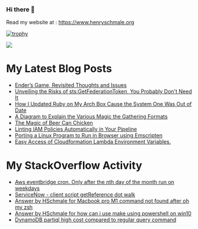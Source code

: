 ### Hi there 👋

Read my website at : https://www.henryschmale.org

[![trophy](https://github-profile-trophy.vercel.app/?username=hschmale16&theme=onedark&column=4&margin-w=15&margin-h=15)](https://github.com/ryo-ma/github-profile-trophy)

![](https://oosbvkzj53.execute-api.us-east-1.amazonaws.com/hit?url=https://github.com/hschmale16)

# My Latest Blog Posts
<!-- BLOG-POST-LIST:START -->
- [Ender’s Game, Revisited Thoughts and Issues](https://www.henryschmale.org/2024/05/08/enders-game.html)
- [Unveiling the Risks of sts:GetFederationToken, You Probably Don&#39;t Need It](https://www.henryschmale.org/2024/05/02/GetFederationToken.html)
- [How I Updated Ruby on My Arch Box Cause the System One Was Out of Date](https://www.henryschmale.org/2024/04/15/ruby-arch.html)
- [A Diagram to Explain the Various Magic the Gathering Formats](https://www.henryschmale.org/2024/03/26/mtg-formats.html)
- [The Magic of Beer Can Chicken](https://www.henryschmale.org/2024/03/19/beercan-chicken.html)
- [Linting IAM Policies Automatically in Your Pipeline](https://www.henryschmale.org/2024/02/16/iam-linting.html)
- [Porting a Linux Program to Run in Browser using Emscripten](https://www.henryschmale.org/2023/12/21/emscripten.html)
- [Easy Access of Cloudformation Lambda Environment Variables.](https://www.henryschmale.org/2023/09/11/env-vars-cfn-stack.html)
<!-- BLOG-POST-LIST:END -->

# My StackOverflow Activity
<!-- STACKOVERFLOW:START -->
- [Aws eventbridge cron. Only after the nth day of the month run on weekdays](https://stackoverflow.com/questions/77404783/aws-eventbridge-cron-only-after-the-nth-day-of-the-month-run-on-weekdays)
- [ServiceNow - client script getReference dot walk](https://stackoverflow.com/questions/77143949/servicenow-client-script-getreference-dot-walk)
- [Answer by HSchmale for Macbook pro M1 command not found after oh my zsh](https://stackoverflow.com/questions/74017859/macbook-pro-m1-command-not-found-after-oh-my-zsh/74017917#74017917)
- [Answer by HSchmale for how can i use make using powershell on win10](https://stackoverflow.com/questions/74016459/how-can-i-use-make-using-powershell-on-win10/74016524#74016524)
- [DynamoDB partiql high cost compared to regular query command](https://stackoverflow.com/questions/72524216/dynamodb-partiql-high-cost-compared-to-regular-query-command)
<!-- STACKOVERFLOW:END -->
